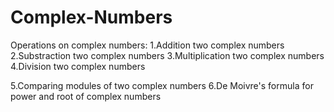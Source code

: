 # Complex-Numbers
Operations on complex numbers:
1.Addition two complex numbers
2.Substraction two complex numbers
3.Multiplication two complex numbers
4.Division two complex numbers

5.Comparing modules of two complex numbers
6.De Moivre's formula for power and root of complex numbers
